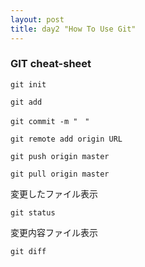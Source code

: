 ```yaml
---
layout: post
title: day2 "How To Use Git"
---
```


### GIT cheat-sheet


```
git init
```

```
git add
```

```
git commit -m "　"
```

```
git remote add origin URL
```

```
git push origin master
```

```
git pull origin master
```
変更したファイル表示
```
git status
```
変更内容ファイル表示
```
git diff
```

